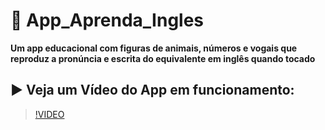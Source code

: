 # :iphone: App_Aprenda_Ingles
__Um app educacional com figuras de animais, números e vogais que reproduz a pronúncia e escrita do equivalente em inglês quando tocado__

## :arrow_forward: Veja um Vídeo do App em funcionamento:

>[!VIDEO](https://user-images.githubusercontent.com/41841454/154342603-078ebd7c-0c44-467d-846c-c0dd12c52881.mp4)

